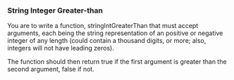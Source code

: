 ### String Integer Greater-than

You are to write a function, stringIntGreaterThan that must accept arguments, each being the string representation of an positive or negative integer of any length (could contain a thousand digits, or more; also, integers will not have leading zeros).

The function should then return true if the first argument is greater than the second argument, false if not.

